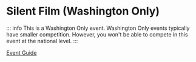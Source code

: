 # Silent Film (Washington Only)

::: info
This is a Washington Only event. Washington Only events typically have smaller competition. However, you won't be able to compete in this event at the national level.
:::

[Event Guide](https://lwsd.sharepoint.com/:b:/r/sites/GR-JHS-TechnologyStudentAssociation-SCA/Shared%20Documents/23-24/Competition/Event%20Guides/Washington%20Only%20Events/Silent%20Film.pdf)
